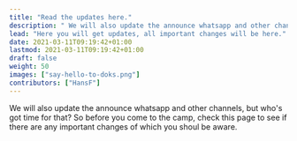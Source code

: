 ```yaml
---
title: "Read the updates here."
description: " We will also update the announce whatsapp and other channels, but who's got time for that? So before you come to the camp, check this page to see if there are any important changes of which you shoul be aware."
lead: "Here you will get updates, all important changes will be here."
date: 2021-03-11T09:19:42+01:00
lastmod: 2021-03-11T09:19:42+01:00
draft: false
weight: 50
images: ["say-hello-to-doks.png"]
contributors: ["HansF"]
---
```

 We will also update the announce whatsapp and other channels, but who's got time for that? So before you come to the camp, check this page to see if there are any important changes of which you shoul be aware.